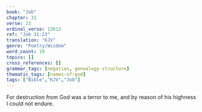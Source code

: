 ```yaml
---
book: "Job"
chapter: 31
verse: 23
ordinal_verse: 13612
ref: "Job 31:23"
translation: "KJV"
genre: "Poetry/Wisdom"
word_count: 19
topics: []
cross_references: []
grammar_tags: [negation, genealogy-structure]
thematic_tags: [names-of-god]
tags: ["Bible","KJV","Job"]
---
```

For destruction from God was a terror to me, and by reason of his highness I could not endure.
